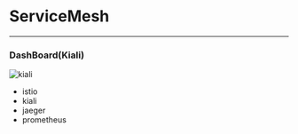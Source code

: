 # ServiceMesh

<!--## Istio 공식 자료 참고
- https://istio.io/latest/docs/setup/getting-started/
- 위 내용에서 서비스는 우리가 사용중인 서비스를 배포, namespace는 awesome을 모니터링 하도록 구성-->
---
### DashBoard(Kiali)
![kiali](https://user-images.githubusercontent.com/59479926/209428392-f2715a26-fe2f-4e6c-b57e-278415debbaf.png)
- istio
- kiali
- jaeger
- prometheus
